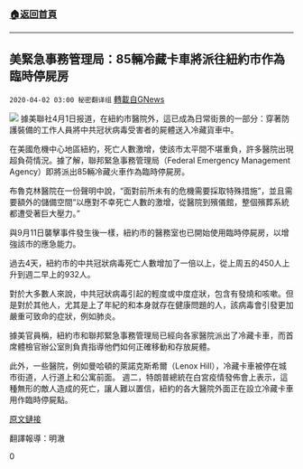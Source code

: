 ###  [:house:返回首頁](https://github.com/ourhimalayas/txt)
---

## 美緊急事務管理局：85輛冷藏卡車將派往紐約市作為臨時停屍房
`2020-04-02 03:00 秘密翻译组` [轉載自GNews](https://gnews.org/zh-hant/159823/)

![](https://s3-ap-northeast-1.amazonaws.com/news.guo.offload.media/wp-content/uploads/2020/04/02020752/Picture-1-11.png)
據美聯社4月1日报道，在紐約市醫院外，這已成為日常街景的一部分：穿著防護裝備的工作人員將中共冠状病毒受害者的屍體送入冷藏貨車中。

在美國危機中心地區紐約，死亡人數激增，使該市太平間不堪重負，許多醫院出現超負荷情況。據了解，聯邦緊急事務管理局（Federal Emergency Management Agency）即將派出85輛冷藏火車作為臨時停屍房。

布魯克林醫院在一份聲明中說，“面對前所未有的危機需要採取特殊措施”，並且需要額外的儲備空間“以應對不幸死亡人數的激增，從醫院到殯儀館，整個殯葬系統都遭受著巨大壓力。”

與9月11日襲擊事件發生後一樣，紐約市的醫務室也已開始使用臨時停屍房，以增強該市的應急能力。

過去4天，紐約市的中共冠狀病毒死亡人數增加了一倍以上，從上周五的450人上升到週二早上的932人。

對於大多數人來說，中共冠狀病毒引起的輕度或中度症狀，包含有發燒和咳嗽。但是對於其他人，尤其是上了年紀的和本身就存在健康問題的人，該病毒會引發更加嚴重可致命的症狀，例如肺炎。

據美官員稱，紐約市和聯邦緊急事務管理局已經向各家醫院派出了冷藏卡車，而首席體檢官辦公室則負責指導他們如何正確移動和存放屍體。

此外，一些醫院，例如曼哈頓的萊諾克斯希爾（Lenox Hill），冷藏卡車被停在城市街道，人行道上和公寓前面。 週二，特朗普總統在白宮疫情發佈會上表示，這種無形的敵人造成的死亡，讓人難以置信，紐約的各大醫院外面正在設立冷藏卡車用作臨時停屍點。

[原文鏈接](https://www.marketwatch.com/story/fema-is-sending-85-refrigerated-trucks-to-new-york-city-to-serve-as-temporary-morgues-2020-04-01)

翻譯報導：明澈

0
